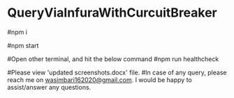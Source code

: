# QueryViaInfuraWithCurcuitBreaker


#npm i

#npm start

#Open other terminal, and hit the below command
#npm run healthcheck





#Please view 'updated screenshots.docx' file.
#In case of any query, please reach me on wasimbari162020@gmail.com. I would be happy to assist/answer any questions.
